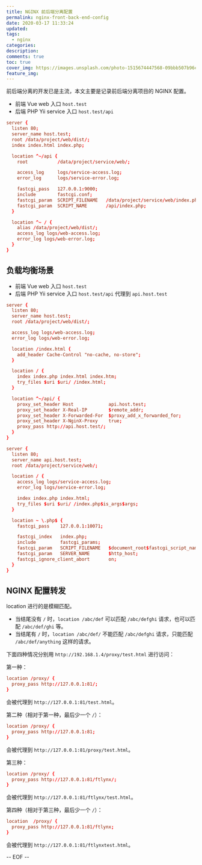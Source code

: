 ```yaml
---
title: NGINX 前后端分离配置
permalink: nginx-front-back-end-config
date: 2020-03-17 11:33:24
updated:
tags:
  - nginx
categories:
description:
comments: true
toc: true
cover_img: https://images.unsplash.com/photo-1515674447568-09bbb507b96c?ixlib=rb-1.2.1&ixid=eyJhcHBfaWQiOjEyMDd9&auto=format&fit=crop&w=640&q=80
feature_img:
---
```


前后端分离的开发已是主流，本文主要是记录前后端分离项目的 NGINX 配置。

<!-- more -->

- 前端 Vue web 入口 `host.test`
- 后端 PHP Yii service 入口 `host.test/api`

```conf
server {
  listen 80;
  server_name host.test;
  root /data/project/web/dist/;
  index index.html index.php;

  location ^~/api {
    root           /data/project/service/web/;

    access_log     logs/service-access.log;
    error_log      logs/service-error.log;

    fastcgi_pass   127.0.0.1:9000;
    include        fastcgi.conf;
    fastcgi_param  SCRIPT_FILENAME   /data/project/service/web/index.php;
    fastcgi_param  SCRIPT_NAME       /api/index.php;
  }

  location ^~ / {
    alias /data/project/web/dist/;
    access_log logs/web-access.log;
    error_log logs/web-error.log;
  }
}
```

## 负载均衡场景

- 前端 Vue web 入口 `host.test`
- 后端 PHP Yii service 入口 `host.test/api` 代理到 `api.host.test`

```conf
server {
  listen 80;
  server_name host.test;
  root /data/project/web/dist/;

  access_log logs/web-access.log;
  error_log logs/web-error.log;

  location /index.html {
    add_header Cache-Control "no-cache, no-store";
  }

  location / {
    index index.php index.html index.htm;
    try_files $uri $uri/ /index.html;
  }

  location ^~/api/ {
    proxy_set_header Host             api.host.test;
    proxy_set_header X-Real-IP        $remote_addr;
    proxy_set_header X-Forwarded-For  $proxy_add_x_forwarded_for;
    proxy_set_header X-NginX-Proxy    true;
    proxy_pass http://api.host.test/;
  }
}
```

```conf
server {
  listen 80;
  server_name api.host.test;
  root /data/project/service/web/;

  location / {
    access_log logs/service-access.log;
    error_log logs/service-error.log;

    index index.php index.html;
    try_files $uri $uri/ /index.php$is_args$args;
  }

  location ~ \.php$ {
    fastcgi_pass    127.0.0.1:10071;

    fastcgi_index   index.php;
    include         fastcgi_params;
    fastcgi_param   SCRIPT_FILENAME   $document_root$fastcgi_script_name;
    fastcgi_param   SERVER_NAME       $http_host;
    fastcgi_ignore_client_abort       on;
  }
}
```

## NGINX 配置转发

location 进行的是模糊匹配。

- 当结尾没有 `/` 时，`location /abc/def` 可以匹配 `/abc/defghi` 请求，也可以匹配 `/abc/def/ghi` 等。
- 当结尾有 `/` 时，`location /abc/def/` 不能匹配 `/abc/defghi` 请求，只能匹配 `/abc/def/anything` 这样的请求。

下面四种情况分别用 `http://192.168.1.4/proxy/test.html` 进行访问：

第一种：

```conf
location /proxy/ {
  proxy_pass http://127.0.0.1:81/;
}
```

会被代理到 `http://127.0.0.1:81/test.html`。

第二种（相对于第一种，最后少一个 `/`）：

```conf
location /proxy/ {
  proxy_pass http://127.0.0.1:81;
}
```

会被代理到 `http://127.0.0.1:81/proxy/test.html`。

第三种：

```conf
location /proxy/ {
  proxy_pass http://127.0.0.1:81/ftlynx/;
}
```

会被代理到 `http://127.0.0.1:81/ftlynx/test.html`。

第四种（相对于第三种，最后少一个 `/`）：

```conf
location  /proxy/ {
  proxy_pass http://127.0.0.1:81/ftlynx;
}
```

会被代理到 `http://127.0.0.1:81/ftlynxtest.html`。

-- EOF --
